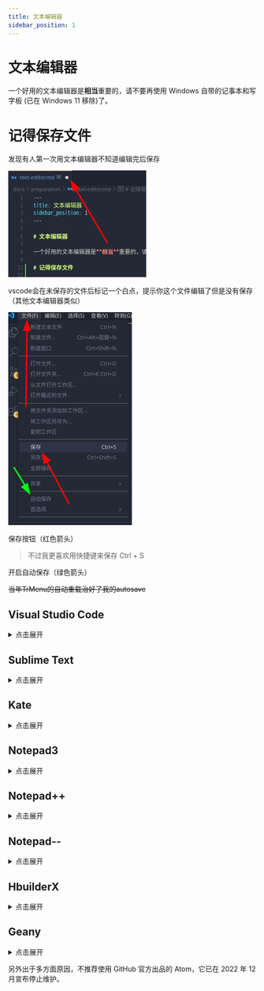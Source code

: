 ```yaml
---
title: 文本编辑器
sidebar_position: 1
---
```


# 文本编辑器

一个好用的文本编辑器是**相当**重要的，请不要再使用 Windows 自带的记事本和写字板 (已在 Windows 11 移除)了。

# 记得保存文件

发现有人第一次用文本编辑器不知道编辑完后保存

![](_images/白点.png)

vscode会在未保存的文件后标记一个白点，提示你这个文件编辑了但是没有保存（其他文本编辑器类似）

![](_images/vscode保存和自动保存.png)

保存按钮（红色箭头）

> 不过我更喜欢用快捷键来保存 Ctrl + S

开启自动保存（绿色箭头）

~~当年TrMenu的自动重载治好了我的autosave~~

## Visual Studio Code

<details>
  <summary>点击展开</summary>

![官网图片](https://code.visualstudio.com/assets/home/home-screenshot-win-lg.png)

全能型文本编辑器，**非常非常推荐**，支持简体中文 / 繁体中文 / 英文，仅支持 `Windows 10 +`。

缺点是启动速度可能不是很快，不过非常适合新手使用

官网链接：https://code.visualstudio.com/

[下载龟速怎么办](https://cn.bing.com/search?q=vscode%E4%B8%8B%E8%BD%BD%E9%BE%9F%E9%80%9F%E6%80%8E%E4%B9%88%E5%8A%9E)

</details>

## Sublime Text

<details>
  <summary>点击展开</summary>

![Sublime Text](_images/sublime展示.png)

我不太喜欢的一点是保存文件时，对非激活的用户有一定概率弹出个窗口，提示你去付费支持（可以选择不支持）。但这依旧是一个非常优秀的文本编辑器。

官网链接：https://www.sublimetext.com/

[如何汉化](https://cn.bing.com/search?q=sublime+text%e6%b1%89%e5%8c%96&qs=SC&pq=sublimetext&sk=HS1SC5&sc=10-11&cvid=19623440FA3646E0BEBECEED995CFCAF&FORM=QBRE&sp=7&lq=0)

</details>

## Kate

<details>
  <summary>点击展开</summary>

![Kate](https://kate-editor.org/images/konsole.png)

官网链接：https://kate-editor.org/zh-cn/

开源，跨平台，也可以秒开文件。

</details>

## Notepad3

<details>
  <summary>点击展开</summary>

![Notepad3](https://www.rizonesoft.com/wp-content/uploads/2023/09/notepad3-screenshot-1.jpg)

也是一个比较不错的文本编辑器。要求：**Windows 8 +**

官网链接: https://rizonesoft.com/downloads/notepad3/

GitHub: https://github.com/rizonesoft/Notepad3

</details>

## Notepad++

<details>
  <summary>点击展开</summary>

![NPPesu](_images/Npp展示.png)

可用, 相关功能也较为完善

:::wanning

作者政治立场可能引起众怒, 但请理性看待

[notepad++](http://www.notepadplus.com.cn/)台独+多次辱 H [这里](https://cn.bing.com/search?q=notepad%252B%252B%E8%BE%B1%E5%8D%8E)

dizhi 08年奥运会 声称（仅声明，但还是挺过分的）不同意它的政治观点就在你的源码中添加随机字符 [这里](https://zhuanlan.zhihu.com/p/609192758)

可替代为 **Notepad--** 等

:::

</details>

## Notepad--

<details>
  <summary>点击展开</summary>

![Notepad--](_images/N减减展示.png)

国内作者维护的 Notepad++ 的替代品。

[`Gitee`](https://gitee.com/cxasm/notepad--)
[`GitHub`](https://github.com/cxasm/notepad--)

</details>

## HbuilderX

<details>
  <summary>点击展开</summary>

![HbuilderX](_images/HbuilderX展示.png)

官网链接：https://dcloud.io/hbuilderx.html

一个国产的文本编辑器。

#### 关联右键菜单?

可以在工具→设置(Ctrl+Alt+，)打开设置，找到“常用配置”手动选中【关联右键菜单】

</details>

## Geany

<details>
  <summary>点击展开</summary>

![](https://www.geany.org/media/uploads/screenshots/homepage/.thumbnails/geany_dark_2019-05-20.png/geany_dark_2019-05-20-500x0.png)

官网链接：https://www.geany.org/

</details>

另外出于多方面原因，不推荐使用 GitHub 官方出品的 Atom，它已在 2022 年 12 月宣布停止维护。
